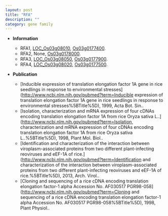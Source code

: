 ```yaml
---
layout: post
title: "RFA"
description: ""
category: gene family
---
```


* **Information**  
    + RFA1, [LOC_Os03g08010](http://rice.uga.edu/cgi-bin/ORF_infopage.cgi?orf=LOC_Os03g08010), [Os03g0177400](http://rapdb.dna.affrc.go.jp/viewer/gbrowse_details/irgsp1?name=Os03g0177400).
    + RFA2, None, [Os03g0178000](http://rapdb.dna.affrc.go.jp/viewer/gbrowse_details/irgsp1?name=Os03g0178000).
    + RFA3, [LOC_Os03g08050](http://rice.uga.edu/cgi-bin/ORF_infopage.cgi?orf=LOC_Os03g08050), [Os03g0177900](http://rapdb.dna.affrc.go.jp/viewer/gbrowse_details/irgsp1?name=Os03g0177900).
    + RFA4, [LOC_Os03g08020](http://rice.uga.edu/cgi-bin/ORF_infopage.cgi?orf=LOC_Os03g08020), [Os03g0177500](http://rapdb.dna.affrc.go.jp/viewer/gbrowse_details/irgsp1?name=Os03g0177500).

* **Publication**  
    + [Inducible expression of translation elongation factor 1A gene in rice seedlings in response to environmental stresses](http://www.ncbi.nlm.nih.gov/pubmed?term=Inducible expression of translation elongation factor 1A gene in rice seedlings in response to environmental stresses%5BTitle%5D), 1999, Acta Bot. Sin..
    + [Isolation, characterization and mRNA expression of four cDNAs encoding translation elongation factor 1A from rice Oryza sativa L..](http://www.ncbi.nlm.nih.gov/pubmed?term=Isolation, characterization and mRNA expression of four cDNAs encoding translation elongation factor 1A from rice Oryza sativa L..%5BTitle%5D), 1998, Plant Mol. Biol..
    + [Identification and characterization of the interaction between viroplasm-associated proteins from two different plant-infecting reoviruses and eEF-1A of rice.](http://www.ncbi.nlm.nih.gov/pubmed?term=Identification and characterization of the interaction between viroplasm-associated proteins from two different plant-infecting reoviruses and eEF-1A of rice.%5BTitle%5D), 2013, Arch. Virol..
    + [Cloning and sequencing of a rice cDNA encoding translation elongation factor-1 alpha Accession No. AF030517 PGR98-058](http://www.ncbi.nlm.nih.gov/pubmed?term=Cloning and sequencing of a rice cDNA encoding translation elongation factor-1 alpha Accession No. AF030517 PGR98-058%5BTitle%5D), 1998, Plant Physiol..


